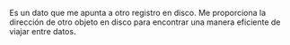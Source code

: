 Es un dato que me apunta a otro registro en disco. Me proporciona la dirección de otro objeto en disco para encontrar una manera eficiente de viajar entre datos. 